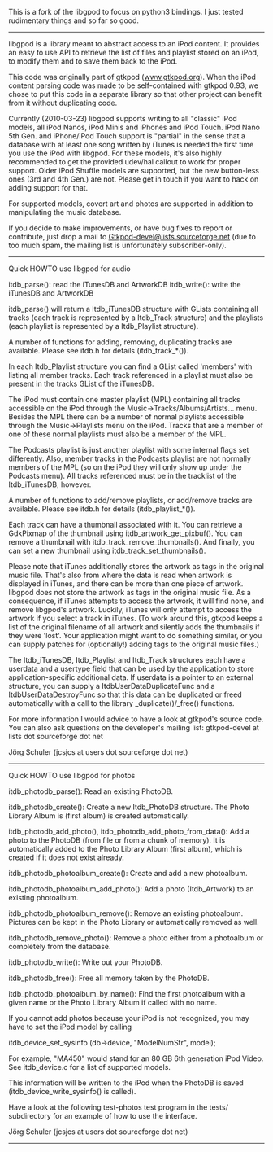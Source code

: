 This is a fork of the libgpod to focus on python3 bindings.
I just tested rudimentary things and so far so good.

---------------------------------------------------------------------

libgpod is a library meant to abstract access to an iPod content. It
provides an easy to use API to retrieve the list of files and playlist
stored on an iPod, to modify them and to save them back to the iPod.

This code was originally part of gtkpod (www.gtkpod.org). When the iPod
content parsing code was made to be self-contained with gtkpod 0.93,
we chose to put this code in a separate library so that other project
can benefit from it without duplicating code.

Currently (2010-03-23) libgpod supports writing to all "classic" iPod models,
all iPod Nanos, iPod Minis and iPhones and iPod Touch. iPod Nano 5th Gen. and
iPhone/iPod Touch support is "partial" in the sense that a database with at
least one song written by iTunes is needed the first time you use the iPod 
with libgpod. For these models, it's also highly recommended to get the
provided udev/hal callout to work for proper support. Older iPod Shuffle models
are supported, but the new button-less ones (3rd and 4th Gen.) are not. Please
get in touch if you want to hack on adding support for that.

For supported models, covert art and photos are supported in addition to
manipulating the music database.

If you decide to make improvements,  or have bug fixes to report or contribute,
just drop a mail to Gtkpod-devel@lists.sourceforge.net (due to too much spam,
the mailing list is unfortunately subscriber-only).

----------------------------------------------------------------------

Quick HOWTO use libgpod for audio

itdb_parse(): read the iTunesDB and ArtworkDB
itdb_write(): write the iTunesDB and ArtworkDB

itdb_parse() will return a Itdb_iTunesDB structure with GLists
containing all tracks (each track is represented by a Itdb_Track
structure) and the playlists (each playlist is represented by a
Itdb_Playlist structure).

A number of functions for adding, removing, duplicating tracks are
available. Please see itdb.h for details (itdb_track_*()).

In each Itdb_Playlist structure you can find a GList called 'members'
with listing all member tracks. Each track referenced in a playlist
must also be present in the tracks GList of the iTunesDB.

The iPod must contain one master playlist (MPL) containing all tracks
accessible on the iPod through the
Music->Tracks/Albums/Artists... menu. Besides the MPL there can be a
number of normal playlists accessible through the Music->Playlists
menu on the iPod. Tracks that are a member of one of these normal
playlists must also be a member of the MPL.

The Podcasts playlist is just another playlist with some internal
flags set differently. Also, member tracks in the Podcasts playlist
are not normally members of the MPL (so on the iPod they will only
show up under the Podcasts menu). All tracks referenced must be in the
tracklist of the Itdb_iTunesDB, however.

A number of functions to add/remove playlists, or add/remove tracks
are available. Please see itdb.h for details (itdb_playlist_*()).

Each track can have a thumbnail associated with it. You can retrieve a
GdkPixmap of the thumbnail using itdb_artwork_get_pixbuf().  You can
remove a thumbnail with itdb_track_remove_thumbnails(). And finally,
you can set a new thumbnail using itdb_track_set_thumbnails().

Please note that iTunes additionally stores the artwork as tags in the
original music file. That's also from where the data is read when
artwork is displayed in iTunes, and there can be more than one piece
of artwork. libgpod does not store the artwork as tags in the original
music file. As a consequence, if iTunes attempts to access the
artwork, it will find none, and remove libgpod's artwork. Luckily,
iTunes will only attempt to access the artwork if you select a track
in iTunes. (To work around this, gtkpod keeps a list of the original
filename of all artwork and silently adds the thumbnails if they were
'lost'. Your application might want to do something similar, or you
can supply patches for (optionally!) adding tags to the original music
files.)

The Itdb_iTunesDB, Itdb_Playlist and Itdb_Track structures each have a
userdata and a usertype field that can be used by the application to
store application-specific additional data. If userdata is a pointer
to an external structure, you can supply a ItdbUserDataDuplicateFunc
and a ItdbUserDataDestroyFunc so that this data can be duplicated
or freed automatically with a call to the library _duplicate()/_free()
functions.

For more information I would advice to have a look at gtkpod's source
code. You can also ask questions on the developer's mailing list:
gtkpod-devel at lists dot sourceforge dot net

Jörg Schuler (jcsjcs at users dot sourceforge dot net)

----------------------------------------------------------------------

Quick HOWTO use libgpod for photos

   itdb_photodb_parse():
       Read an existing PhotoDB.

   itdb_photodb_create():
       Create a new Itdb_PhotoDB structure. The Photo Library Album is
       (first album) is created automatically.

   itdb_photodb_add_photo(), itdb_photodb_add_photo_from_data():
       Add a photo to the PhotoDB (from file or from a chunk of
       memory). It is automatically added to the Photo Library Album
       (first album), which is created if it does not exist already.

   itdb_photodb_photoalbum_create():
       Create and add a new photoalbum.

   itdb_photodb_photoalbum_add_photo():
       Add a photo (Itdb_Artwork) to an existing photoalbum.

   itdb_photodb_photoalbum_remove():
       Remove an existing photoalbum. Pictures can be kept in the
       Photo Library or automatically removed as well.

   itdb_photodb_remove_photo():
       Remove a photo either from a photoalbum or completely from the database.

   itdb_photodb_write():
       Write out your PhotoDB.

   itdb_photodb_free():
       Free all memory taken by the PhotoDB.

   itdb_photodb_photoalbum_by_name():
       Find the first photoalbum with a given name or the Photo
       Library Album if called with no name.

If you cannot add photos because your iPod is not recognized, you may
have to set the iPod model by calling

itdb_device_set_sysinfo (db->device, "ModelNumStr", model);

For example, "MA450" would stand for an 80 GB 6th generation iPod
Video. See itdb_device.c for a list of supported models.

This information will be written to the iPod when the PhotoDB is saved
(itdb_device_write_sysinfo() is called).

Have a look at the following test-photos test program in the tests/
subdirectory for an example of how to use the interface.

Jörg Schuler (jcsjcs at users dot sourceforge dot net)

----------------------------------------------------------------------
